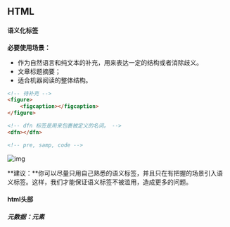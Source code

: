 ## HTML

#### 语义化标签

**必要使用场景：**

- 作为自然语言和纯文本的补充，用来表达一定的结构或者消除歧义。
- 文章标题摘要； 
- 适合机器阅读的整体结构。

```html
<!-- 待补充 -->
<figure>
	<figcaption></figcaption>
</figure>

<!-- dfn 标签是用来包裹被定义的名词。 -->
<dfn></dfn>

<!-- pre, samp, code -->
```



![img](https://static001.geekbang.org/resource/image/96/9e/9684130e423b6734b23652f4f0b6359e.jpg)



**建议：**你可以尽量只用自己熟悉的语义标签，并且只在有把握的场景引入语义标签。这样，我们才能保证语义标签不被滥用，造成更多的问题。

#### html头部

##### 元数据：<meta>元素

